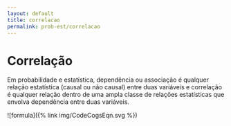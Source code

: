 ```yaml
---
layout: default
title: correlacao
permalink: prob-est/correlacao
---
```


# Correlação

Em probabilidade e estatística, dependência ou associação é qualquer relação estatística (causal ou não causal) entre duas variáveis e correlação é qualquer relação dentro de uma ampla classe de relações estatísticas que envolva dependência entre duas variáveis.

![formula]({% link img/CodeCogsEqn.svg %})
